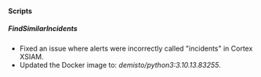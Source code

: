
#### Scripts

##### FindSimilarIncidents

- Fixed an issue where alerts were incorrectly called "incidents" in Cortex XSIAM.
- Updated the Docker image to: *demisto/python3:3.10.13.83255*.

